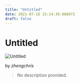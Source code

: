 ```yaml
---
title: "Untitled"
date: 2021-07-16 15:14:39.660472
draft: false
---
```


# Untitled

![Untitled](../images/730169ac-e672-11eb-a205-60f262b60b65.png)

by *zhengchris*



> No description provided.